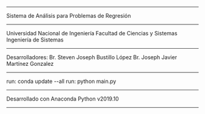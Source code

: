 ____________________________________________________________
Sistema de Análisis para Problemas de Regresión
____________________________________________________________
Universidad Nacional de Ingeniería
Facultad de Ciencias y Sistemas
Ingeniería de Sistemas
____________________________________________________________
Desarrolladores:
Br. Steven Joseph Bustillo López
Br. Joseph Javier Martínez Gonzalez
____________________________________________________________
run: conda update --all
run: python main.py
____________________________________________________________
Desarrollado con Anaconda Python v2019.10
____________________________________________________________